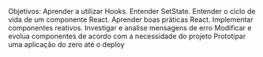 Objetivos:
Aprender a utilizar Hooks.
Entender SetState.
Entender o ciclo de vida de um componente React.
Aprender boas práticas React.
Implementar componentes reativos.
Investigar e analise mensagens de erro
Modificar e evolua componentes de acordo com a necessidade do projeto
Prototipar uma aplicação do zero até o deploy
